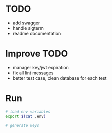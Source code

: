 # TODO
- add swagger
- handle sigterm
- readme documentation

# Improve TODO
- manager key/jwt expiration
- fix all lint messages
- better test case, clean database for each test

# Run
```sh
# load env variables
export $(cat .env)

# generate keys
```